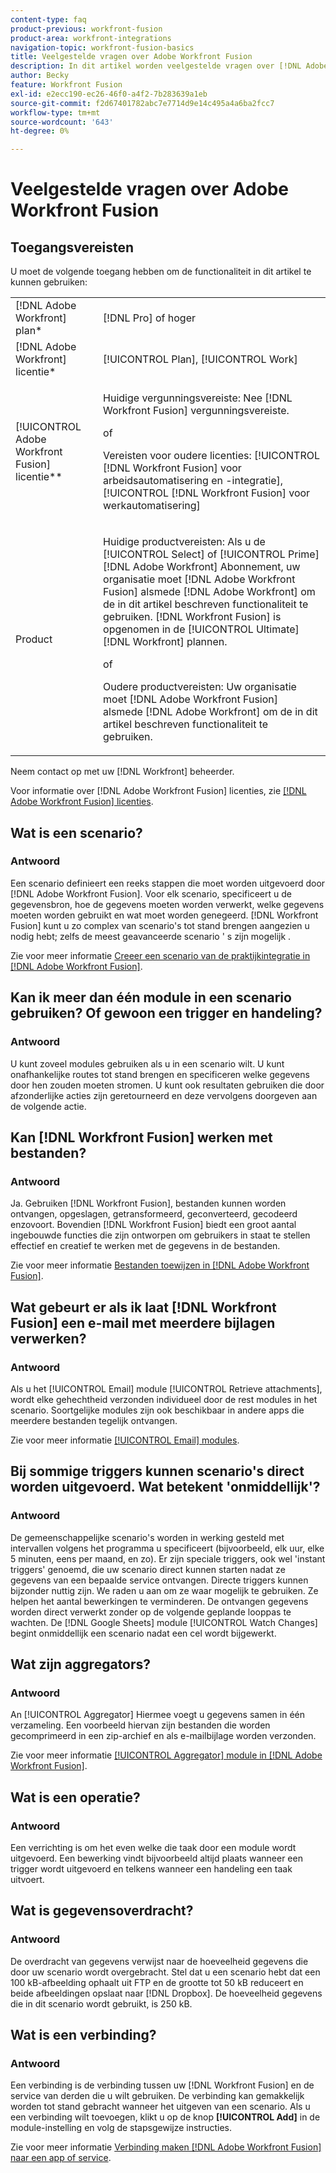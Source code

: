 ```yaml
---
content-type: faq
product-previous: workfront-fusion
product-area: workfront-integrations
navigation-topic: workfront-fusion-basics
title: Veelgestelde vragen over Adobe Workfront Fusion
description: In dit artikel worden veelgestelde vragen over [!DNL Adobe Workfront Fusion], met inbegrip van informatie over voorwerp algemeen gebruikt in de werkschema's van de Fusie
author: Becky
feature: Workfront Fusion
exl-id: e2ecc190-ec26-46f0-a4f2-7b283639a1eb
source-git-commit: f2d67401782abc7e7714d9e14c495a4a6ba2fcc7
workflow-type: tm+mt
source-wordcount: '643'
ht-degree: 0%

---
```


# Veelgestelde vragen over Adobe Workfront Fusion

## Toegangsvereisten

U moet de volgende toegang hebben om de functionaliteit in dit artikel te kunnen gebruiken:

<table style="table-layout:auto"> 
 <col> 
 <col> 
 <tbody> 
  <tr> 
    <td role="rowheader">[!DNL Adobe Workfront] plan*</td> 
   <td> <p>[!DNL Pro] of hoger</p> </td> 
  </tr> 
  <tr data-mc-conditions=""> 
   <td role="rowheader">[!DNL Adobe Workfront] licentie*</td> 
   <td> <p>[!UICONTROL Plan], [!UICONTROL Work]</p> </td> 
  </tr> 
  <tr> 
   <td role="rowheader">[!UICONTROL Adobe Workfront Fusion] licentie**</td> 
   <td>
   <p>Huidige vergunningsvereiste: Nee [!DNL Workfront Fusion] vergunningsvereiste.</p>
   <p>of</p>
   <p>Vereisten voor oudere licenties: [!UICONTROL [!DNL Workfront Fusion] voor arbeidsautomatisering en -integratie],  [!UICONTROL [!DNL Workfront Fusion] voor werkautomatisering]</p>
   </td> 
  </tr> 
  <tr> 
   <td role="rowheader">Product</td> 
   <td>
   <p>Huidige productvereisten: Als u de [!UICONTROL Select] of [!UICONTROL Prime] [!DNL Adobe Workfront] Abonnement, uw organisatie moet [!DNL Adobe Workfront Fusion] alsmede [!DNL Adobe Workfront] om de in dit artikel beschreven functionaliteit te gebruiken. [!DNL Workfront Fusion] is opgenomen in de [!UICONTROL Ultimate] [!DNL Workfront] plannen.</p>
   <p>of</p>
   <p>Oudere productvereisten: Uw organisatie moet [!DNL Adobe Workfront Fusion] alsmede [!DNL Adobe Workfront] om de in dit artikel beschreven functionaliteit te gebruiken.</p>
   </td> 
  </tr> 
 </tbody> 
</table>

Neem contact op met uw [!DNL Workfront] beheerder.

Voor informatie over [!DNL Adobe Workfront Fusion] licenties, zie [[!DNL Adobe Workfront Fusion] licenties](../../workfront-fusion/get-started/license-automation-vs-integration.md).

## Wat is een scenario?

### Antwoord

Een scenario definieert een reeks stappen die moet worden uitgevoerd door [!DNL Adobe Workfront Fusion]. Voor elk scenario, specificeert u de gegevensbron, hoe de gegevens moeten worden verwerkt, welke gegevens moeten worden gebruikt en wat moet worden genegeerd. [!DNL Workfront Fusion] kunt u zo complex van scenario&#39;s tot stand brengen aangezien u nodig hebt; zelfs de meest geavanceerde scenario &#39; s zijn mogelijk .

Zie voor meer informatie [Creeer een scenario van de praktijkintegratie in [!DNL Adobe Workfront Fusion]](../../workfront-fusion/get-started/create-a-practice-scenario.md).

## Kan ik meer dan één module in een scenario gebruiken? Of gewoon een trigger en handeling?

### Antwoord

U kunt zoveel modules gebruiken als u in een scenario wilt. U kunt onafhankelijke routes tot stand brengen en specificeren welke gegevens door hen zouden moeten stromen. U kunt ook resultaten gebruiken die door afzonderlijke acties zijn geretourneerd en deze vervolgens doorgeven aan de volgende actie.

## Kan [!DNL Workfront Fusion] werken met bestanden?

### Antwoord

Ja. Gebruiken [!DNL Workfront Fusion], bestanden kunnen worden ontvangen, opgeslagen, getransformeerd, geconverteerd, gecodeerd enzovoort. Bovendien [!DNL Workfront Fusion] biedt een groot aantal ingebouwde functies die zijn ontworpen om gebruikers in staat te stellen effectief en creatief te werken met de gegevens in de bestanden.

Zie voor meer informatie [Bestanden toewijzen in [!DNL Adobe Workfront Fusion]](../../workfront-fusion/mapping/about-mapping-files.md).

## Wat gebeurt er als ik laat [!DNL Workfront Fusion] een e-mail met meerdere bijlagen verwerken?

### Antwoord

Als u het [!UICONTROL Email] module [!UICONTROL Retrieve attachments], wordt elke gehechtheid verzonden individueel door de rest modules in het scenario. Soortgelijke modules zijn ook beschikbaar in andere apps die meerdere bestanden tegelijk ontvangen.

Zie voor meer informatie [[!UICONTROL Email] modules](../../workfront-fusion/apps-and-their-modules/email-modules.md).

## Bij sommige triggers kunnen scenario&#39;s direct worden uitgevoerd. Wat betekent &#39;onmiddellijk&#39;?

### Antwoord

De gemeenschappelijke scenario&#39;s worden in werking gesteld met intervallen volgens het programma u specificeert (bijvoorbeeld, elk uur, elke 5 minuten, eens per maand, en zo). Er zijn speciale triggers, ook wel &#39;instant triggers&#39; genoemd, die uw scenario direct kunnen starten nadat ze gegevens van een bepaalde service ontvangen. Directe triggers kunnen bijzonder nuttig zijn. We raden u aan om ze waar mogelijk te gebruiken. Ze helpen het aantal bewerkingen te verminderen. De ontvangen gegevens worden direct verwerkt zonder op de volgende geplande looppas te wachten. De [!DNL Google Sheets] module [!UICONTROL Watch Changes] begint onmiddellijk een scenario nadat een cel wordt bijgewerkt.

## Wat zijn aggregators?

### Antwoord

An [!UICONTROL Aggregator] Hiermee voegt u gegevens samen in één verzameling. Een voorbeeld hiervan zijn bestanden die worden gecomprimeerd in een zip-archief en als e-mailbijlage worden verzonden.

Zie voor meer informatie [[!UICONTROL Aggregator] module in [!DNL Adobe Workfront Fusion]](../../workfront-fusion/modules/aggregator-module.md).

## Wat is een operatie?

### Antwoord

Een verrichting is om het even welke die taak door een module wordt uitgevoerd. Een bewerking vindt bijvoorbeeld altijd plaats wanneer een trigger wordt uitgevoerd en telkens wanneer een handeling een taak uitvoert.

## Wat is gegevensoverdracht?

### Antwoord

De overdracht van gegevens verwijst naar de hoeveelheid gegevens die door uw scenario wordt overgebracht. Stel dat u een scenario hebt dat een 100 kB-afbeelding ophaalt uit FTP en de grootte tot 50 kB reduceert en beide afbeeldingen opslaat naar [!DNL Dropbox]. De hoeveelheid gegevens die in dit scenario wordt gebruikt, is 250 kB.

## Wat is een verbinding?

### Antwoord

Een verbinding is de verbinding tussen uw [!DNL Workfront Fusion] en de service van derden die u wilt gebruiken. De verbinding kan gemakkelijk worden tot stand gebracht wanneer het uitgeven van een scenario. Als u een verbinding wilt toevoegen, klikt u op de knop **[!UICONTROL Add]** in de module-instelling en volg de stapsgewijze instructies.

Zie voor meer informatie [Verbinding maken [!DNL Adobe Workfront Fusion] naar een app of service](../../workfront-fusion/connections/about-connecting-wf-fusion-to-app-or-service.md).
